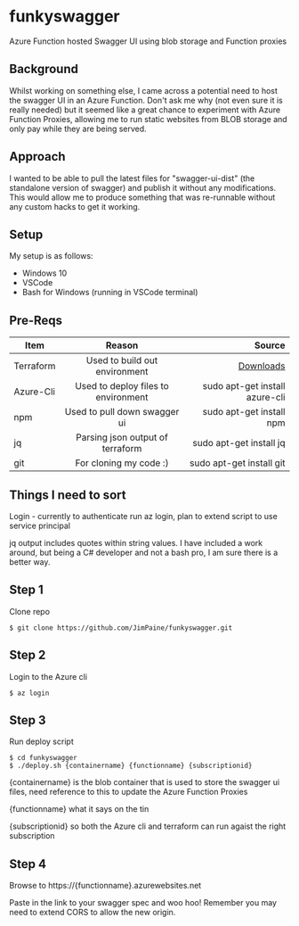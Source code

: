 # funkyswagger

Azure Function hosted Swagger UI using blob storage and Function proxies

## Background

Whilst working on something else, I came across a potential need to host the swagger UI in an Azure Function. Don't ask me why (not even sure it is really needed) but it seemed like a great chance to experiment with Azure Function Proxies, allowing me to run static websites from BLOB storage and only 
pay while they are being served.

## Approach

I wanted to be able to pull the latest files for "swagger-ui-dist" (the standalone version of swagger) and publish it without any modifications. This would allow me to produce something that was re-runnable without any custom hacks to get it working.

## Setup

My setup is as follows:

+ Windows 10
+ VSCode
+ Bash for Windows (running in VSCode terminal)

## Pre-Reqs

| Item      | Reason                              | Source                                               |
|-----------|:-----------------------------------:|-----------------------------------------------------:|
| Terraform | Used to build out environment       | [Downloads](https://www.terraform.io/downloads.html) |
| Azure-Cli | Used to deploy files to environment | sudo apt-get install azure-cli                       |
| npm       | Used to pull down swagger ui        | sudo apt-get install npm                             |
| jq        | Parsing json output of terraform    | sudo apt-get install jq                              |
| git       | For cloning my code :)              | sudo apt-get install git                             |

## Things I need to sort

Login - currently to authenticate run az login, plan to extend script to use service principal

jq output includes quotes within string values. I have included a work around, but being a C# developer and not a bash pro, I am sure there is a better way.

## Step 1

Clone repo
```
$ git clone https://github.com/JimPaine/funkyswagger.git
```

## Step 2

Login to the Azure cli

```
$ az login
```

## Step 3

Run deploy script

```
$ cd funkyswagger
$ ./deploy.sh {containername} {functionname} {subscriptionid}
```

{containername} is the blob container that is used to store the swagger ui files, need reference to this to update the Azure Function Proxies

{functionname} what it says on the tin

{subscriptionid} so both the Azure cli and terraform can run agaist the right subscription

## Step 4

Browse to https://{functionname}.azurewebsites.net

Paste in the link to your swagger spec and woo hoo! Remember you may need to extend CORS to allow the new origin.
